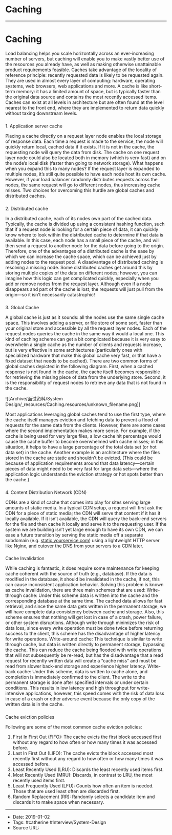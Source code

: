 # Caching
----

# Caching

Load balancing helps you scale horizontally across an ever-increasing number of servers, but caching will enable you to make vastly better use of the resources you already have, as well as making otherwise unattainable product requirements feasible. Caches take advantage of the locality of reference principle: recently requested data is likely to be requested again. They are used in almost every layer of computing: hardware, operating systems, web browsers, web applications and more. A cache is like short-term memory: it has a limited amount of space, but is typically faster than the original data source and contains the most recently accessed items. Caches can exist at all levels in architecture but are often found at the level nearest to the front end, where they are implemented to return data quickly without taxing downstream levels.

### 
1\. Application server cache

Placing a cache directly on a request layer node enables the local storage of response data. Each time a request is made to the service, the node will quickly return local, cached data if it exists. If it is not in the cache, the requesting node will query the data from disk. The cache on one request layer node could also be located both in memory (which is very fast) and on the node’s local disk (faster than going to network storage).
What happens when you expand this to many nodes? If the request layer is expanded to multiple nodes, it’s still quite possible to have each node host its own cache. However, if your load balancer randomly distributes requests across the nodes, the same request will go to different nodes, thus increasing cache misses. Two choices for overcoming this hurdle are global caches and distributed caches.

### 
2\. Distributed cache

In a distributed cache, each of its nodes own part of the cached data. Typically, the cache is divided up using a consistent hashing function, such that if a request node is looking for a certain piece of data, it can quickly know where to look within the distributed cache to determine if that data is available. In this case, each node has a small piece of the cache, and will then send a request to another node for the data before going to the origin. Therefore, one of the advantages of a distributed cache is the ease by which we can increase the cache space, which can be achieved just by adding nodes to the request pool.
A disadvantage of distributed caching is resolving a missing node. Some distributed caches get around this by storing multiple copies of the data on different nodes; however, you can imagine how this logic can get complicated quickly, especially when you add or remove nodes from the request layer. Although even if a node disappears and part of the cache is lost, the requests will just pull from the origin—so it isn’t necessarily catastrophic!

### 
3\. Global Cache

A global cache is just as it sounds: all the nodes use the same single cache space. This involves adding a server, or file store of some sort, faster than your original store and accessible by all the request layer nodes. Each of the request nodes queries the cache in the same way it would a local one. This kind of caching scheme can get a bit complicated because it is very easy to overwhelm a single cache as the number of clients and requests increase, but is very effective in some architectures (particularly ones with specialized hardware that make this global cache very fast, or that have a fixed dataset that needs to be cached).
There are two common forms of global caches depicted in the following diagram. First, when a cached response is not found in the cache, the cache itself becomes responsible for retrieving the missing piece of data from the underlying store. Second, it is the responsibility of request nodes to retrieve any data that is not found in the cache.

![[Archive/面试资料/System Design/_resources/Caching.resources/unknown_filename.png]]

Most applications leveraging global caches tend to use the first type, where the cache itself manages eviction and fetching data to prevent a flood of requests for the same data from the clients. However, there are some cases where the second implementation makes more sense. For example, if the cache is being used for very large files, a low cache hit percentage would cause the cache buffer to become overwhelmed with cache misses; in this situation, it helps to have a large percentage of the total data set (or hot data set) in the cache. Another example is an architecture where the files stored in the cache are static and shouldn’t be evicted. (This could be because of application requirements around that data latency—certain pieces of data might need to be very fast for large data sets—where the application logic understands the eviction strategy or hot spots better than the cache.)

### 
4\. Content Distribution Network (CDN)

CDNs are a kind of cache that comes into play for sites serving large amounts of static media. In a typical CDN setup, a request will first ask the CDN for a piece of static media; the CDN will serve that content if it has it locally available. If it isn’t available, the CDN will query the back-end servers for the file and then cache it locally and serve it to the requesting user.
If the system we are building isn’t yet large enough to have its own CDN, we can ease a future transition by serving the static media off a separate subdomain (e.g. [static.yourservice.com](http://static.yourservice.com/)) using a lightweight HTTP server like Nginx, and cutover the DNS from your servers to a CDN later.

### 
Cache Invalidation

While caching is fantastic, it does require some maintenance for keeping cache coherent with the source of truth (e.g., database). If the data is modified in the database, it should be invalidated in the cache, if not, this can cause inconsistent application behavior.
Solving this problem is known as cache invalidation, there are three main schemes that are used:
Write-through cache: Under this scheme data is written into the cache and the corresponding database at the same time. The cached data allows for fast retrieval, and since the same data gets written in the permanent storage, we will have complete data consistency between cache and storage. Also, this scheme ensures that nothing will get lost in case of a crash, power failure, or other system disruptions.
Although write through minimizes the risk of data loss, since every write operation must be done twice before returning success to the client, this scheme has the disadvantage of higher latency for write operations.
Write-around cache: This technique is similar to write through cache, but data is written directly to permanent storage, bypassing the cache. This can reduce the cache being flooded with write operations that will not subsequently be re-read, but has the disadvantage that a read request for recently written data will create a “cache miss” and must be read from slower back-end storage and experience higher latency.
Write-back cache: Under this scheme, data is written to cache alone, and completion is immediately confirmed to the client. The write to the permanent storage is done after specified intervals or under certain conditions. This results in low latency and high throughput for write-intensive applications, however, this speed comes with the risk of data loss in case of a crash or other adverse event because the only copy of the written data is in the cache.

### 
Cache eviction policies

Following are some of the most common cache eviction policies:

1.  First In First Out (FIFO): The cache evicts the first block accessed first without any regard to how often or how many times it was accessed before.
2.  Last In First Out (LIFO): The cache evicts the block accessed most recently first without any regard to how often or how many times it was accessed before.
3.  Least Recently Used (LRU): Discards the least recently used items first.
4.  Most Recently Used (MRU): Discards, in contrast to LRU, the most recently used items first.
5.  Least Frequently Used (LFU): Counts how often an item is needed. Those that are used least often are discarded first.
6.  Random Replacement (RR): Randomly selects a candidate item and discards it to make space when necessary.



----

- Date: 2019-01-02
- Tags: #catherine #Interview/System-Design 
- Source URL: [](https://www.educative.io/collection/page/5668639101419520/5649050225344512/5643440998055936)



